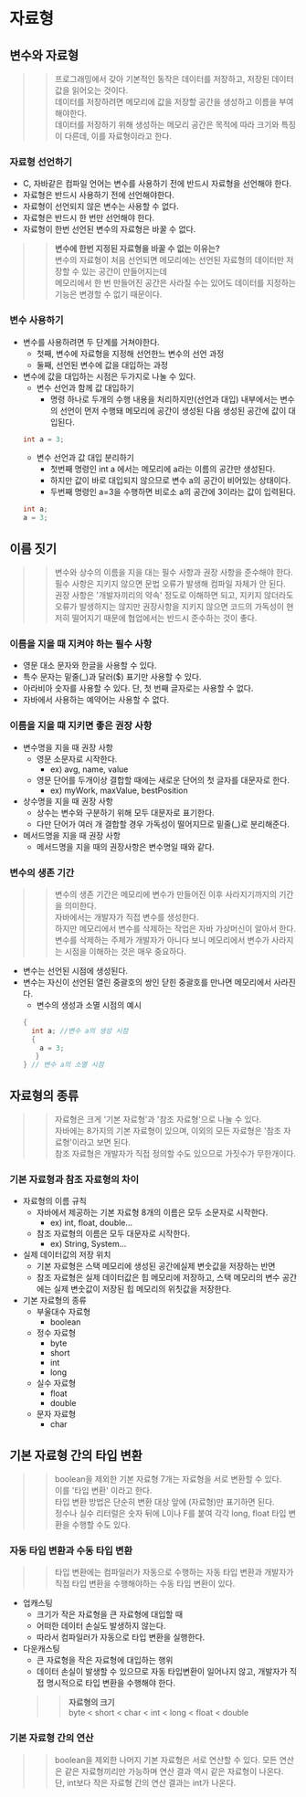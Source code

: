 # 자료형
## 변수와 자료형
>> 프로그래밍에서 갖아 기본적인 동작은 데이터를 저장하고, 저장된 데이터값을 읽어오는 것이다.<br>
>> 데이터를 저장하려면 메모리에 값을 저장할 공간을 생성하고 이름을 부여해야한다.<br>
>> 데이터를 저장하기 위해 생성하는 메모리 공간은 목적에 따라 크기와 특징이 다른데, 이를 자료형이라고 한다.<br>

### 자료형 선언하기
- C, 자바같은 컴파일 언어는 변수를 사용하기 전에 반드시 자료형을 선언해야 한다.
- 자료형은 반드시 사용하기 전에 선언해야한다.
- 자료형이 선언되지 않은 변수는 사용할 수 없다.
- 자료형은 반드시 한 번만 선언해야 한다.
- 자료형이 한번 선언된 변수의 자료형은 바꿀 수 없다.
>> <b>변수에 한번 지정된 자료형을 바꿀 수 없는 이유는?</b><br>
>> 변수의 자료형이 처음 선언되면 메모리에는 선언된 자료형의 데이터만 저장할 수 있는 공간이 만들어지는데<br>
>> 메모리에서 한 번 만들어진 공간은 사라질 수는 있어도 데이터를 지정하는 기능은 변경할 수 없기 때문이다.<br>

### 변수 사용하기
- 변수를 사용하려면 두 단계를 거쳐야한다.
  - 첫째, 변수에 자료형을 지정해 선언한느 변수의 선언 과정
  - 둘째, 선언된 변수에 값을 대입하는 과정
- 변수에 값을 대입하는 시점은 두가지로 나눌 수 있다.
  - 변수 선언과 함께 값 대입하기
    - 명령 하나로 두개의 수행 내용을 처리하지만(선언과 대입) 내부에서는 변수의 선언이 먼저 수행돼 메모리에 공간이 생성된 다음 생성된 공간에 값이 대입된다.
  ``` java
  int a = 3;
  ```
  - 변수 선언과 값 대입 분리하기
    - 첫번째 명령인 int a 에서는 메모리에 a라는 이름의 공간만 생성된다.
    - 하지만 값이 바로 대입되지 않으므로 변수 a의 공간이 비어있는 상태이다.
    - 두번째 명령인 a=3을 수행하면 비로소 a의 공간에 3이라는 값이 입력된다.
  ``` java
  int a;
  a = 3;
  ```
 
## 이름 짓기
>> 변수와 상수의 이름을 지을 대는 필수 사항과 권장 사항을 준수해야 한다.<br>
>> 필수 사항은 지키지 않으면 문법 오류가 발생해 컴파일 자체가 안 된다.<br>
>> 권장 사항은 '개발자끼리의 약속' 정도로 이해하면 되고, 지키지 않더라도 오류가 발생하지는 않지만 권장사항을 지키지 않으면 코드의 가독성이 현저히 떨어지기 때문에 협업에서는 반드시 준수하는 것이 좋다. 
### 이름을 지을 때 지켜야 하는 필수 사항
- 영문 대소 문자와 한글을 사용할 수 있다.
- 특수 문자는 밑줄(_)과 달러($) 표기만 사용할 수 있다.
- 아라비아 숫자를 사용할 수 있다. 단, 첫 번째 글자로는 사용할 수 없다.
- 자바에서 사용하는 예약어는 사용할 수 없다.
### 이름을 지을 때 지키면 좋은 권장 사항
- 변수명을 지을 때 권장 사항
  - 영문 소문자로 시작한다.
    - ex) avg, name, value
  - 영문 단어를 두개이상 결합할 때에는 새로운 단어의 첫 글자를 대문자로 한다.
    - ex) myWork, maxValue, bestPosition
- 상수명을 지을 때 권장 사항
  - 상수는 변수와 구분하기 위해 모두 대문자로 표기한다.
  - 다만 단어가 여러 개 결합할 경우 가독성이 떨어지므로 밑줄(_)로 분리해준다.
- 메서드명을 지을 때 권장 사항
  - 메서드명을 지을 때의 권장사항은 변수명일 때와 같다.
### 변수의 생존 기간
>> 변수의 생존 기간은 메모리에 변수가 만들어진 이후 사라지기까지의 기간을 의미한다.<br>
>> 자바에서는 개발자가 직접 변수를 생성한다.<br>
>> 하지만 메모리에서 변수를 삭제하는 작업은 자바 가상머신이 알아서 한다.<br>
>> 변수를 삭제하는 주체가 개발자가 아니다 보니 메모리에서 변수가 사라지는 시점을 이해하는 것은 매우 중요하다.
- 변수는 선언된 시점에 생성된다.
- 변수는 자신이 선언된 열린 중괄호의 쌍인 닫힌 중괄호를 만나면 메모리에서 사라진다.
  - 변수의 생성과 소멸 시점의 예시
  ```java
  {
    int a; //변수 a의 생성 시점
    {
      a = 3;
     }
  } // 변수 a의 소멸 시점
  ```
  
## 자료형의 종류
>> 자료형은 크게 '기본 자료형'과 '참조 자료형'으로 나눌 수 있다.<br>
>> 자바에는 8가지의 기본 자료형이 있으며, 이외의 모든 자료형은 '참조 자료형'이라고 보면 된다.<br>
>> 참조 자료형은 개발자가 직접 정의할 수도 있으므로 가짓수가 무한개이다.
### 기본 자료형과 참조 자료형의 차이
- 자료형의 이름 규칙
  - 자바에서 제공하는 기본 자료형 8개의 이름은 모두 소문자로 시작한다.
    - ex) int, float, double...  
  - 참조 자료형의 이름은 모두 대문자로 시작한다.
    - ex) String, System...   
- 실제 데이터값의 저장 위치
  - 기본 자료형은 스택 메모리에 생성된 공간에실제 변숫값을 저장하는 반면
  - 참조 자료형은 실제 데이터값은 힙 메모리에 저장하고, 스택 메모리의 변수 공간에는 실제 변숫값이 저장된 힙 메모리의 위칫값을 저장한다. 
- 기본 자료형의 종류
  - 부울대수 자료형  
    - boolean
  - 정수 자료형
    - byte
    - short
    - int
    - long
  - 실수 자료형
    - float
    - double
  - 문자 자료형
    - char   

## 기본 자료형 간의 타입 변환
>> boolean을 제외한 기본 자료형 7개는 자료형을 서로 변환할 수 있다.<br>
>> 이를 '타입 변환' 이라고 한다.<br>
>> 타입 변환 방법은 단순히 변환 대상 앞에 (자료형)만 표기하면 된다.<br>
>> 정수나 실수 리터럴은 숫자 뒤에 L이나 F를 붙여 각각 long, float 타입 변환을 수행할 수도 있다.
### 자동 타입 변환과 수동 타입 변환
>> 타입 변환에는 컴파일러가 자동으로 수행하는 자동 타입 변환과 개발자가 직접 타입 변환을 수행해야하는 수동 타입 변환이 있다.
- 업캐스팅
  - 크기가 작은 자료형을 큰 자료형에 대입할 때
  - 어떠한 데이터 손실도 발생하지 않는다.
  - 따라서 컴파일러가 자동으로 타입 변환을 실행한다.
- 다운캐스팅
  - 큰 자료형을 작은 자료형에 대입하는 행위
  - 데이터 손실이 발생할 수 있으므로 자동 타입변환이 일어나지 않고, 개발자가 직접 명시적으로 타입 변환을 수행해야 한다.
  >> <b>자료형의 크기</b><br>
  >> byte < short < char < int < long < float < double
### 기본 자료형 간의 연산
>> boolean을 제외한 나머지 기본 자료형은 서로 연산할 수 있다.
>> 모든 연산은 같은 자료형끼리만 가능하며 연산 결과 역시 같은 자료형이 나온다.<br>
>> 단, int보다 작은 자료형 간의 연산 결과는 int가 나온다.
